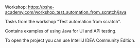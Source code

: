 Workshop: https://pshe-academy.com/workshop_test_automation_from_scratch/java

Tasks from the workshop "Test automation from scratch".

Contains examples of using Java for UI and API testing.

To open the project you can use IntelliJ IDEA Community Edition.
